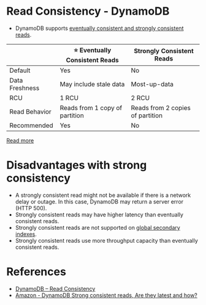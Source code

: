 # Read Consistency - DynamoDB
- DynamoDB supports [eventually consistent and strongly consistent reads](https://github.com/Anshul619/HLD-System-Designs/blob/main/3_Databases/4_Consistency-Replication/Readme.md).

|                | :star: Eventually Consistent Reads | Strongly Consistent Reads        |
|----------------|------------------------------------|----------------------------------|
| Default        | Yes                                | No                               |
| Data Freshness | May include stale data             | Most-up-data                     |
| RCU            | 1 RCU                              | 2 RCU                            |
| Read Behavior  | Reads from 1 copy of partition     | Reads from 2 copies of partition |
| Recommended    | Yes                                | No                               |

[Read more](https://docs.aws.amazon.com/amazondynamodb/latest/developerguide/HowItWorks.ReadConsistency.html)

# Disadvantages with strong consistency
- A strongly consistent read might not be available if there is a network delay or outage. In this case, DynamoDB may return a server error (HTTP 500).
- Strongly consistent reads may have higher latency than eventually consistent reads.
- Strongly consistent reads are not supported on [global secondary indexes](SecondaryIndexes.md).
- Strongly consistent reads use more throughput capacity than eventually consistent reads. 

# References
- [DynamoDB – Read Consistency](https://www.geeksforgeeks.org/dynamodb-read-consistency/)
- [Amazon - DynamoDB Strong consistent reads, Are they latest and how?](https://stackoverflow.com/questions/20870041/amazon-dynamodb-strong-consistent-reads-are-they-latest-and-how)

